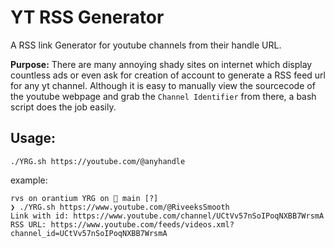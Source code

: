 # YT RSS Generator
A RSS link Generator for youtube channels from their handle URL.

**Purpose:** There are many annoying shady sites on internet which display countless ads or even ask for creation of account to generate a RSS feed url for any yt channel. Although it is easy to manually view the sourcecode of the youtube webpage and grab the `Channel Identifier` from there, a bash script does the job easily.

## Usage:


```
./YRG.sh https://youtube.com/@anyhandle
```
example:
```
rvs on orantium YRG on  main [?] 
❯ ./YRG.sh https://www.youtube.com/@RiveeksSmooth
Link with id: https://www.youtube.com/channel/UCtVv57nSoIPoqNXBB7WrsmA
RSS URL: https://www.youtube.com/feeds/videos.xml?channel_id=UCtVv57nSoIPoqNXBB7WrsmA
```

